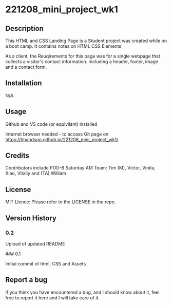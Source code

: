 # 221208_mini_project_wk1

## Description

This HTML and CSS Landing Page is a Student project was created while on a boot camp. It contains notes on HTML CSS Elements


As a client, the Reuqirements for this page was for a  single webpage that collects a visitor's contact information. Including a header, footer, image and a contact form.

## Installation

N/A

## Usage

Github and VS code (or equivilant) installed

Internet browser needed - to access Git page on https://tjhandson.github.io/221208_mini_project_wk1/


## Credits

Contributors include POD-6 Saturday AM Team: Tim (M), Victor, Vinita, Xiao, Vitaliy and (TA) William

## License

MIT LIence: Please refer to the LICENSE in the repo.

## Version History

### 0.2

Upload of updated README

### 0.1

Initial commit of html, CSS and Assets

## Report a bug

If you think you have encountered a bug, and I should know about it, feel free to report it here and I will take care of it.

